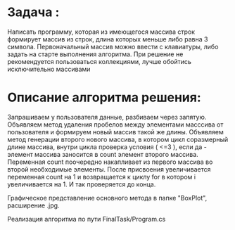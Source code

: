 # Задача :
Написать программу, которая из имеющегося массива строк формирует массив из строк, длина которых меньше либо равна 3 символа. Первоначальный массив можно ввести с клавиатуры, либо задать на старте выполнения алгоритма. При решение не рекомендуется пользоваться коллекциями, лучше обойтись исключительно массивами

# Описание алгоритма решения:

Запрашиваем у пользователя данные, разбиваем через запятую. Объявляем метод удаления пробелов между элементами масссива от пользователя и формируем новый массив такой же длины. Объявляем метод генерации второго нового массива, в котором  цикл соразмерный длине массива, внутри цикла проверка условия ( <=3 ), если да - элемент массива заносится в count элемент второго массива. Переменная count  поочередно накапливает из первого массива во второй необходимые элементы. После присвоения увеличивается переменная count на 1 и возвращается к циклу for в котором i увеличивается на 1. И так проверяется до конца.

Графическое представление основного метода в папке "BoxPlot", расширение .jpg.

Реализация алгоритма по пути FinalTask/Program.cs
